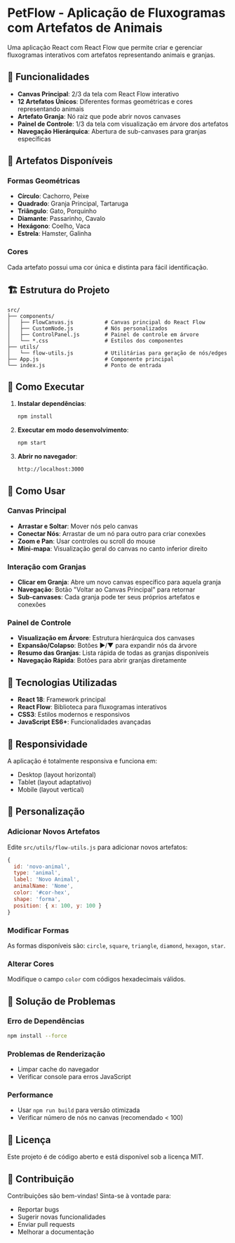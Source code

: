# PetFlow - Aplicação de Fluxogramas com Artefatos de Animais

Uma aplicação React com React Flow que permite criar e gerenciar fluxogramas interativos com artefatos representando animais e granjas.

## 🚀 Funcionalidades

- **Canvas Principal**: 2/3 da tela com React Flow interativo
- **12 Artefatos Únicos**: Diferentes formas geométricas e cores representando animais
- **Artefato Granja**: Nó raiz que pode abrir novos canvases
- **Painel de Controle**: 1/3 da tela com visualização em árvore dos artefatos
- **Navegação Hierárquica**: Abertura de sub-canvases para granjas específicas

## 🎨 Artefatos Disponíveis

### Formas Geométricas
- **Círculo**: Cachorro, Peixe
- **Quadrado**: Granja Principal, Tartaruga
- **Triângulo**: Gato, Porquinho
- **Diamante**: Passarinho, Cavalo
- **Hexágono**: Coelho, Vaca
- **Estrela**: Hamster, Galinha

### Cores
Cada artefato possui uma cor única e distinta para fácil identificação.

## 🏗️ Estrutura do Projeto

```
src/
├── components/
│   ├── FlowCanvas.js          # Canvas principal do React Flow
│   ├── CustomNode.js          # Nós personalizados
│   ├── ControlPanel.js        # Painel de controle em árvore
│   └── *.css                  # Estilos dos componentes
├── utils/
│   └── flow-utils.js          # Utilitárias para geração de nós/edges
├── App.js                     # Componente principal
└── index.js                   # Ponto de entrada
```

## 🚀 Como Executar

1. **Instalar dependências**:
   ```bash
   npm install
   ```

2. **Executar em modo desenvolvimento**:
   ```bash
   npm start
   ```

3. **Abrir no navegador**:
   ```
   http://localhost:3000
   ```

## 🎯 Como Usar

### Canvas Principal
- **Arrastar e Soltar**: Mover nós pelo canvas
- **Conectar Nós**: Arrastar de um nó para outro para criar conexões
- **Zoom e Pan**: Usar controles ou scroll do mouse
- **Mini-mapa**: Visualização geral do canvas no canto inferior direito

### Interação com Granjas
- **Clicar em Granja**: Abre um novo canvas específico para aquela granja
- **Navegação**: Botão "Voltar ao Canvas Principal" para retornar
- **Sub-canvases**: Cada granja pode ter seus próprios artefatos e conexões

### Painel de Controle
- **Visualização em Árvore**: Estrutura hierárquica dos canvases
- **Expansão/Colapso**: Botões ▶/▼ para expandir nós da árvore
- **Resumo das Granjas**: Lista rápida de todas as granjas disponíveis
- **Navegação Rápida**: Botões para abrir granjas diretamente

## 🔧 Tecnologias Utilizadas

- **React 18**: Framework principal
- **React Flow**: Biblioteca para fluxogramas interativos
- **CSS3**: Estilos modernos e responsivos
- **JavaScript ES6+**: Funcionalidades avançadas

## 📱 Responsividade

A aplicação é totalmente responsiva e funciona em:
- Desktop (layout horizontal)
- Tablet (layout adaptativo)
- Mobile (layout vertical)

## 🎨 Personalização

### Adicionar Novos Artefatos
Edite `src/utils/flow-utils.js` para adicionar novos artefatos:

```javascript
{
  id: 'novo-animal',
  type: 'animal',
  label: 'Novo Animal',
  animalName: 'Nome',
  color: '#cor-hex',
  shape: 'forma',
  position: { x: 100, y: 100 }
}
```

### Modificar Formas
As formas disponíveis são: `circle`, `square`, `triangle`, `diamond`, `hexagon`, `star`.

### Alterar Cores
Modifique o campo `color` com códigos hexadecimais válidos.

## 🐛 Solução de Problemas

### Erro de Dependências
```bash
npm install --force
```

### Problemas de Renderização
- Limpar cache do navegador
- Verificar console para erros JavaScript

### Performance
- Usar `npm run build` para versão otimizada
- Verificar número de nós no canvas (recomendado < 100)

## 📄 Licença

Este projeto é de código aberto e está disponível sob a licença MIT.

## 🤝 Contribuição

Contribuições são bem-vindas! Sinta-se à vontade para:
- Reportar bugs
- Sugerir novas funcionalidades
- Enviar pull requests
- Melhorar a documentação
